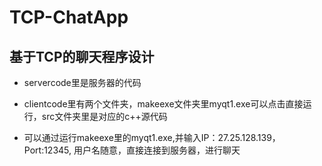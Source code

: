 # TCP-ChatApp
## 基于TCP的聊天程序设计

- servercode里是服务器的代码

- clientcode里有两个文件夹，makeexe文件夹里myqt1.exe可以点击直接运行，src文件夹里是对应的c++源代码

- 可以通过运行makeexe里的myqt1.exe,并输入IP：27.25.128.139，Port:12345, 用户名随意，直接连接到服务器，进行聊天
